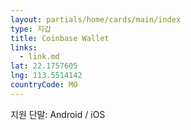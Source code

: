 ```yaml
---
layout: partials/home/cards/main/index
type: 지갑
title: Coinbase Wallet
links:
  - link.md
lat: 22.1757605
lng: 113.5514142
countryCode: MO
---
```


지원 단말: Android / iOS
